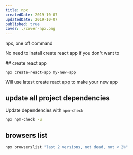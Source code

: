 ```yaml
---
title: npx
createdDate: 2019-10-07
updatedDate: 2019-10-07
published: true
cover: ./cover-npx.png
---
```


npx, one off command

No need to install create react app if you don't want to

## create react app

```bash
npx create-react-app my-new-app
```

Will use latest create react app to make your new app

## update all project dependencies

Update dependencies with `npm-check`

```bash
npx npm-check -u
```

## browsers list

```bash
npx browserslist "last 2 versions, not dead, not < 2%"
```
